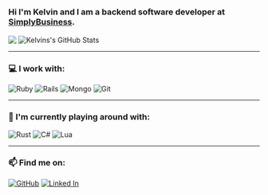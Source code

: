 ### Hi I'm Kelvin and I am a backend software developer at [SimplyBusiness](www.simplybusiness.co.uk).

<img align="center" src="https://github-readme-stats.vercel.app/api?username=kks110&count_private=true&show_icons=true&line_height=20&include_all_commits=true" /> <img align="center" src="https://github-readme-stats.vercel.app/api/top-langs/?username=kks110&langs_count=6&hide=html,PLpgSQL,JavaScript&layout=compact" alt="Kelvins's GitHub Stats" />

-----------------------

### 💻 I work with:

![Ruby](https://img.shields.io/badge/ruby-%23CC342D.svg?&style=for-the-badge&logo=ruby&logoColor=white) ![Rails](https://img.shields.io/badge/rails%20-%23CC0000.svg?&style=for-the-badge&logo=ruby-on-rails&logoColor=white) ![Mongo](https://img.shields.io/badge/MongoDB-%234ea94b.svg?&style=for-the-badge&logo=mongodb&logoColor=white) ![Git](https://img.shields.io/badge/git%20-%23F05033.svg?&style=for-the-badge&logo=git&logoColor=white)

-----------------------

### 🌱 I'm currently playing around with:

 ![Rust](https://img.shields.io/badge/rust-%23000000.svg?&style=for-the-badge&logo=rust&logoColor=white) ![C#](https://img.shields.io/badge/C%23%20-%23239120.svg?&style=for-the-badge&logo=c-sharp&logoColor=white) ![Lua](https://img.shields.io/badge/Lua-blue?logo=lua&style=for-the-badge)

-----------------------

### 📫 Find me on:

[![GitHub](https://img.shields.io/badge/github%20-%23121011.svg?&style=for-the-badge&logo=github&logoColor=white)](https://github.com/kks110) [![Linked In](https://img.shields.io/badge/linkedin%20-%230077B5.svg?&style=for-the-badge&logo=linkedin&logoColor=white)](https://www.linkedin.com/in/kelvin-samuel-0910b92a/)
